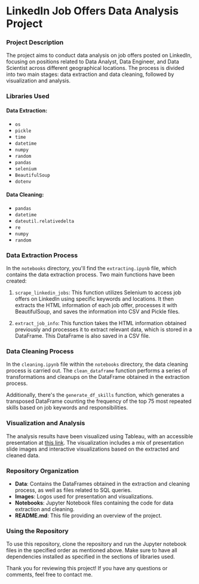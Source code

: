 # LinkedIn Job Offers Data Analysis Project

### Project Description

The project aims to conduct data analysis on job offers posted on LinkedIn, focusing on positions related to Data Analyst, Data Engineer, and Data Scientist across different geographical locations. The process is divided into two main stages: data extraction and data cleaning, followed by visualization and analysis.

### Libraries Used

#### Data Extraction:
- `os`
- `pickle`
- `time`
- `datetime`
- `numpy`
- `random`
- `pandas`
- `selenium`
- `BeautifulSoup`
- `dotenv`

#### Data Cleaning:
- `pandas`
- `datetime`
- `dateutil.relativedelta`
- `re`
- `numpy`
- `random`

### Data Extraction Process

In the `notebooks` directory, you'll find the `extracting.ipynb` file, which contains the data extraction process. Two main functions have been created:

1. `scrape_linkedin_jobs`: This function utilizes Selenium to access job offers on LinkedIn using specific keywords and locations. It then extracts the HTML information of each job offer, processes it with BeautifulSoup, and saves the information into CSV and Pickle files.

2. `extract_job_info`: This function takes the HTML information obtained previously and processes it to extract relevant data, which is stored in a DataFrame. This DataFrame is also saved in a CSV file.

### Data Cleaning Process

In the `cleaning.ipynb` file within the `notebooks` directory, the data cleaning process is carried out. The `clean_dataframe` function performs a series of transformations and cleanups on the DataFrame obtained in the extraction process.

Additionally, there's the `generate_df_skills` function, which generates a transposed DataFrame counting the frequency of the top 75 most repeated skills based on job keywords and responsibilities.

### Visualization and Analysis

The analysis results have been visualized using Tableau, with an accessible presentation at [this link](https://public.tableau.com/app/profile/guillermo.diaz6123/viz/LinkedinDataAnalysis_17102774055100/Story1?publish=yes). The visualization includes a mix of presentation slide images and interactive visualizations based on the extracted and cleaned data.

### Repository Organization

- **Data**: Contains the DataFrames obtained in the extraction and cleaning process, as well as files related to SQL queries.
- **Images**: Logos used for presentation and visualizations.
- **Notebooks**: Jupyter Notebook files containing the code for data extraction and cleaning.
- **README.md**: This file providing an overview of the project.

### Using the Repository

To use this repository, clone the repository and run the Jupyter notebook files in the specified order as mentioned above. Make sure to have all dependencies installed as specified in the sections of libraries used.

Thank you for reviewing this project! If you have any questions or comments, feel free to contact me.